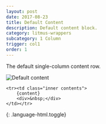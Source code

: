 ```yaml
---
layout: post
date: 2017-08-23
title: Default Content
description: Default content block.
category: litmus-wrappers
subcategory: 1 Column
trigger: col1
order: 1
---
```


The default single-column content row.

![Default content]({{site.image_path}}/{{page.category}}/default.jpg)

~~~
<tr><td class="inner contents">
    {content}
    <div>&nbsp;</div>
</td></tr>
~~~
{: .language-html.toggle}
